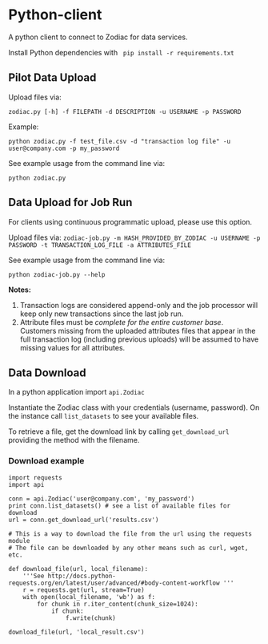 # Python-client
A python client to connect to Zodiac for data services.

Install Python dependencies with
` pip install -r requirements.txt`

## Pilot Data Upload

Upload files via:

`zodiac.py [-h] -f FILEPATH -d DESCRIPTION -u USERNAME -p PASSWORD`

Example:

 `python zodiac.py -f test_file.csv -d "transaction log file" -u user@company.com -p my_password`

See example usage from the command line via:

   `python zodiac.py`


## Data Upload for Job Run

For clients using continuous programmatic upload, please use this option.

Upload files via:
 `zodiac-job.py -m HASH_PROVIDED_BY_ZODIAC -u USERNAME -p PASSWORD -t TRANSACTION_LOG_FILE -a ATTRIBUTES_FILE`

See example usage from the command line via:

`python zodiac-job.py --help`

**Notes:**
1. Transaction logs are considered append-only and the job processor will keep only new transactions since the last job run.
2. Attribute files must be _complete for the entire customer base_. Customers missing from the uploaded attributes files that appear in the full transaction log (including previous uploads) will be assumed to have missing values for all attributes.

## Data Download

In a python application import
`api.Zodiac`

Instantiate the Zodiac class with your credentials (username, password).  On the instance call `list_datasets` to see your available files.

To retrieve a file, get the download link by calling `get_download_url` providing the method with the filename.

### Download example

```
import requests
import api

conn = api.Zodiac('user@company.com', 'my_password')
print conn.list_datasets() # see a list of available files for download
url = conn.get_download_url('results.csv')

# This is a way to download the file from the url using the requests module
# The file can be downloaded by any other means such as curl, wget, etc.

def download_file(url, local_filename):
    '''See http://docs.python-requests.org/en/latest/user/advanced/#body-content-workflow '''
    r = requests.get(url, stream=True)
    with open(local_filename, 'wb') as f:
        for chunk in r.iter_content(chunk_size=1024):
            if chunk:
                f.write(chunk)

download_file(url, 'local_result.csv')
```
